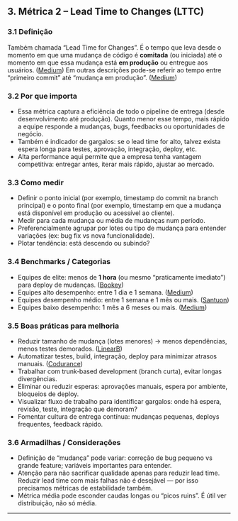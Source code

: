 
## 3. Métrica 2 – Lead Time to Changes (LTTC)

### 3.1 Definição

Também chamada “Lead Time for Changes”. É o tempo que leva desde o momento em que uma mudança de código é **comitada** (ou iniciada) até o momento em que essa mudança está **em produção** ou entregue aos usuários. ([Medium][6])
Em outras descrições pode-se referir ao tempo entre “primeiro commit” até “mudança em produção”. ([Medium][7])

### 3.2 Por que importa

* Essa métrica captura a eficiência de todo o pipeline de entrega (desde desenvolvimento até produção). Quanto menor esse tempo, mais rápido a equipe responde a mudanças, bugs, feedbacks ou oportunidades de negócio.
* Também é indicador de gargalos: se o lead time for alto, talvez exista espera longa para testes, aprovação, integração, deploy, etc.
* Alta performance aqui permite que a empresa tenha vantagem competitiva: entregar antes, iterar mais rápido, ajustar ao mercado.

### 3.3 Como medir

* Definir o ponto inicial (por exemplo, timestamp do commit na branch principal) e o ponto final (por exemplo, timestamp em que a mudança está disponível em produção ou acessível ao cliente).
* Medir para cada mudança ou média de mudanças num período.
* Preferencialmente agrupar por lotes ou tipo de mudança para entender variações (ex: bug fix vs nova funcionalidade).
* Plotar tendência: está descendo ou subindo?

### 3.4 Benchmarks / Categorias

* Equipes de elite: menos de **1 hora** (ou mesmo “praticamente imediato”) para deploy de mudanças. ([Bookey][1])
* Equipes alto desempenho: entre 1 dia e 1 semana. ([Medium][7])
* Equipes desempenho médio: entre 1 semana e 1 mês ou mais. ([Santuon][3])
* Equipes baixo desempenho: 1 mês a 6 meses ou mais. ([Medium][7])

### 3.5 Boas práticas para melhoria

* Reduzir tamanho de mudança (lotes menores) → menos dependências, menos testes demorados. ([LinearB][8])
* Automatizar testes, build, integração, deploy para minimizar atrasos manuais. ([Codurance][4])
* Trabalhar com trunk‑based development (branch curta), evitar longas divergências.
* Eliminar ou reduzir esperas: aprovações manuais, espera por ambiente, bloqueios de deploy.
* Visualizar fluxo de trabalho para identificar gargalos: onde há espera, revisão, teste, integração que demoram?
* Fomentar cultura de entrega contínua: mudanças pequenas, deploys frequentes, feedback rápido.

### 3.6 Armadilhas / Considerações

* Definição de “mudança” pode variar: correção de bug pequeno vs grande feature; variáveis importantes para entender.
* Atenção para não sacrificar qualidade apenas para reduzir lead time. Reduzir lead time com mais falhas não é desejável — por isso precisamos métricas de estabilidade também.
* Métrica média pode esconder caudas longas ou “picos ruins”. É útil ver distribuição, não só média.

---



[1]: https://www.bookey.app/book/accelerate?utm_source=chatgpt.com "Accelerate Chapter Summary | Nicole Forsgren"
[2]: https://waydev.co/accelerate-metrics/?utm_source=chatgpt.com "The \"Accelerate Four\": Metrics to measure DevOps performance"
[3]: https://www.santuon.com/accelerate-the-science-of-lean-software-and-devops-thoughts-and-review/?utm_source=chatgpt.com "Accelerate: The Science of Lean Software and DevOps - Thoughts and Review"
[4]: https://www.codurance.com/publications/2020/03/12/achieving-stability-and-speed-in-software-delivery?utm_source=chatgpt.com "Achieving Stability and Speed in Software Delivery | Codurance"
[5]: https://enji.ai/glossary/accelerate-metrics/?utm_source=chatgpt.com "What Are Accelerate Metrics? | Performance Metrics Glossary"
[6]: https://medium.com/%40muralidharnayakg/dora-metrics-assessing-devops-performance-b07a2411aaaf?utm_source=chatgpt.com "DORA Metrics: Assessing DevOps Performance | by Muralidhar Nayak | Paymatrix | Medium"
[7]: https://medium.com/%40dmyoko/the-four-key-metrics-from-accelerate-a53f75c105b6?utm_source=chatgpt.com "The Four Key Metrics from Accelerate | by Daniel Yokoyama | Medium"
[8]: https://linearb.io/blog/accelerate-metrics?utm_source=chatgpt.com "What Are The Four Accelerate Metrics And Why Do They Matter? | LinearB Blog"
[9]: https://dev.to/jonlauridsen/the-software-delivery-performance-model-dora-metrics-2nf4?utm_source=chatgpt.com "Accelerate's \"Software Delivery Performance\" model & DORA metrics - DEV Community"
[10]: https://en.wikipedia.org/wiki/DevOps_Research_and_Assessment?utm_source=chatgpt.com "DevOps Research and Assessment"
